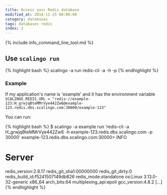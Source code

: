 ```yaml
---
title: Access your Redis database
modified_at: 2014-11-25 00:00:00
category: databases
tags: databases redis
index: 2
---
```


{% include info_command_line_tool.md %}

## Use `scalingo run`

{% highlight bash %}
scalingo -a <application name> run redis-cli -a <password> -h <host> -p <port>
{% endhighlight %}

### Example

If my application's name is 'example' and it has the environment variable
`SCALINGO_REDIS_URL = "redis://example-123:H_grwjqBteMMrVye442Zw6@example-123.redis.dbs.scalingo.com:30000/example-123"`

You can run:

{% highlight bash %}
$ scalingo -a example run 'redis-cli -a H_grwjqBteMMrVye442Zw6 -h example-123.redis.dbs.scalingo.com -p 30000'
example-123.redis.dbs.scalingo.com:30000> INFO
# Server
redis_version:2.8.17
redis_git_sha1:00000000
redis_git_dirty:0
redis_build_id:f5241507149db826
redis_mode:standalone
os:Linux 3.13.0-32-generic x86_64
arch_bits:64
multiplexing_api:epoll
gcc_version:4.8.2
[...]
{% endhighlight %}

